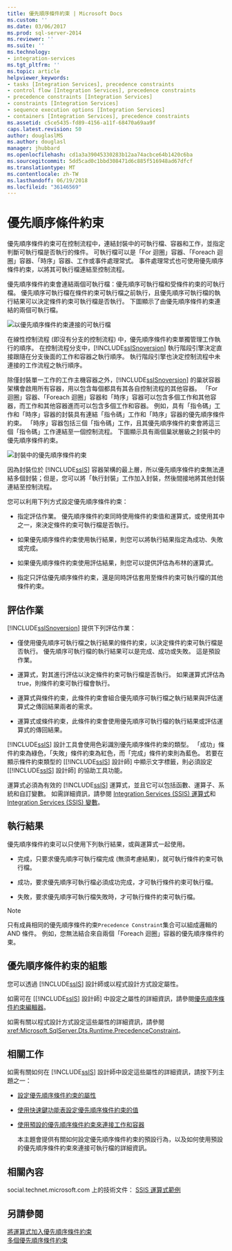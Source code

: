```yaml
---
title: 優先順序條件約束 | Microsoft Docs
ms.custom: ''
ms.date: 03/06/2017
ms.prod: sql-server-2014
ms.reviewer: ''
ms.suite: ''
ms.technology:
- integration-services
ms.tgt_pltfrm: ''
ms.topic: article
helpviewer_keywords:
- tasks [Integration Services], precedence constraints
- control flow [Integration Services], precedence constraints
- precedence constraints [Integration Services]
- constraints [Integration Services]
- sequence execution options [Integration Services]
- containers [Integration Services], precedence constraints
ms.assetid: c5ce5435-fd89-4156-a11f-68470a69aa9f
caps.latest.revision: 50
author: douglaslMS
ms.author: douglasl
manager: jhubbard
ms.openlocfilehash: cd1a3a39045330283b12aa74acbce64b1420c6ba
ms.sourcegitcommit: 5dd5cad0c1bbd308471d6c885f516948ad67dfcf
ms.translationtype: MT
ms.contentlocale: zh-TW
ms.lasthandoff: 06/19/2018
ms.locfileid: "36146569"
---
```

# <a name="precedence-constraints"></a>優先順序條件約束
  優先順序條件約束可在控制流程中，連結封裝中的可執行檔、容器和工作，並指定判斷可執行檔是否執行的條件。 可執行檔可以是「For 迴圈」容器、「Foreach 迴圈」容器、「時序」容器、工作或事件處理常式。 事件處理常式也可使用優先順序條件約束，以將其可執行檔連結至控制流程。  
  
 優先順序條件約束會連結兩個可執行檔：優先順序可執行檔和受條件約束的可執行檔。 優先順序可執行檔在條件約束可執行檔之前執行，且優先順序可執行檔的執行結果可以決定條件約束可執行檔是否執行。 下圖顯示了由優先順序條件約束連結的兩個可執行檔。  
  
 ![以優先順序條件約束連接的可執行檔](../media/ssis-pcsimple.gif "以優先順序條件約束連接的可執行檔")  
  
 在線性控制流程 (即沒有分支的控制流程) 中，優先順序條件約束單獨管理工作執行的順序。 在控制流程分支中，[!INCLUDE[ssISnoversion](../../../includes/ssisnoversion-md.md)] 執行階段引擎決定直接跟隨在分支後面的工作和容器之執行順序。 執行階段引擎也決定控制流程中未連接的工作流程之執行順序。  
  
 除僅封裝單一工作的工作主機容器之外，[!INCLUDE[ssISnoversion](../../../includes/ssisnoversion-md.md)] 的巢狀容器架構會啟用所有容器，用以包含每個都具有其各自控制流程的其他容器。 「For 迴圈」容器、「Foreach 迴圈」容器和「時序」容器可以包含多個工作和其他容器，而工作和其他容器進而可以包含多個工作和容器。 例如，具有「指令碼」工作和「時序」容器的封裝具有連結「指令碼」工作和「時序」容器的優先順序條件約束。 「時序」容器包括三個「指令碼」工作，且其優先順序條件約束會將這三個「指令碼」工作連結至一個控制流程。 下圖顯示具有兩個巢狀層級之封裝中的優先順序條件約束。  
  
 ![封裝中的優先順序條件約束](../media/mw-dts-12.gif "封裝中的優先順序條件約束")  
  
 因為封裝位於 [!INCLUDE[ssIS](../../../includes/ssis-md.md)] 容器架構的最上層，所以優先順序條件約束無法連結多個封裝；但是，您可以將「執行封裝」工作加入封裝，然後間接地將其他封裝連結至控制流程。  
  
 您可以利用下列方式設定優先順序條件約束：  
  
-   指定評估作業。 優先順序條件約束同時使用條件約束值和運算式，或使用其中之一，來決定條件約束可執行檔是否執行。  
  
-   如果優先順序條件約束使用執行結果，則您可以將執行結果指定為成功、失敗或完成。  
  
-   如果優先順序條件約束使用評估結果，則您可以提供評估為布林的運算式。  
  
-   指定只評估優先順序條件約束，還是同時評估套用至條件約束可執行檔的其他條件約束。  
  
## <a name="evaluation-operations"></a>評估作業  
 [!INCLUDE[ssISnoversion](../../../includes/ssisnoversion-md.md)] 提供下列評估作業：  
  
-   僅使用優先順序可執行檔之執行結果的條件約束，以決定條件約束可執行檔是否執行。 優先順序可執行檔的執行結果可以是完成、成功或失敗。 這是預設作業。  
  
-   運算式，對其進行評估以決定條件約束可執行檔是否執行。 如果運算式評估為 true，則條件約束可執行檔會執行。  
  
-   運算式與條件約束，此條件約束會組合優先順序可執行檔之執行結果與評估運算式之傳回結果兩者的需求。  
  
-   運算式或條件約束，此條件約束會使用優先順序可執行檔的執行結果或評估運算式的傳回結果。  
  
 [!INCLUDE[ssIS](../../../includes/ssis-md.md)] 設計工具會使用色彩識別優先順序條件約束的類型。 「成功」條件約束為綠色，「失敗」條件約束為紅色，而「完成」條件約束則為藍色。 若要在顯示條件約束類型的 [[!INCLUDE[ssIS](../../../includes/ssis-md.md)] 設計師] 中顯示文字標籤，則必須設定 [[!INCLUDE[ssIS](../../../includes/ssis-md.md)] 設計師] 的協助工具功能。  
  
 運算式必須為有效的 [!INCLUDE[ssIS](../../../includes/ssis-md.md)] 運算式，並且它可以包括函數、運算子、系統和自訂變數。 如需詳細資訊，請參閱 [Integration Services &#40;SSIS&#41; 運算式](../expressions/integration-services-ssis-expressions.md)和 [Integration Services &#40;SSIS&#41; 變數](../integration-services-ssis-variables.md)。  
  
## <a name="execution-results"></a>執行結果  
 優先順序條件約束可以只使用下列執行結果，或與運算式一起使用。  
  
-   完成，只要求優先順序可執行檔完成 (無須考慮結果)，就可執行條件約束可執行檔。  
  
-   成功，要求優先順序可執行檔必須成功完成，才可執行條件約束可執行檔。  
  
-   失敗，要求優先順序可執行檔失敗時，才可執行條件約束可執行檔。  
  
> [!NOTE]  
>  只有成員相同的優先順序條件約束`Precedence Constraint`集合可以組成邏輯的 AND 條件。 例如，您無法結合來自兩個「Foreach 迴圈」容器的優先順序條件約束。  
  
## <a name="configuration-of-the-precedence-constraint"></a>優先順序條件約束的組態  
 您可以透過 [!INCLUDE[ssIS](../../../includes/ssis-md.md)] 設計師或以程式設計方式設定屬性。  
  
 如需可在 [[!INCLUDE[ssIS](../../../includes/ssis-md.md)] 設計師] 中設定之屬性的詳細資訊，請參閱[優先順序條件約束編輯器](../precedence-constraint-editor.md)。  
  
 如需有關以程式設計方式設定這些屬性的詳細資訊，請參閱 <xref:Microsoft.SqlServer.Dts.Runtime.PrecedenceConstraint>。  
  
## <a name="related-tasks"></a>相關工作  
 如需有關如何在 [!INCLUDE[ssIS](../../../includes/ssis-md.md)] 設計師中設定這些屬性的詳細資訊，請按下列主題之一：  
  
-   [設定優先順序條件約束的屬性](../set-the-properties-of-a-precedence-constraint.md)  
  
-   [使用快速鍵功能表設定優先順序條件約束的值](../set-the-value-of-a-precedence-constraint-by-using-the-shortcut-menu.md)  
  
-   [使用預設的優先順序條件約束來連接工作和容器](../connect-tasks-and-containers-by-using-a-default-precedence-constraint.md)  
  
     本主題會提供有關如何設定優先順序條件約束的預設行為，以及如何使用預設的優先順序條件約束來連接可執行檔的詳細資訊。  
  
## <a name="related-content"></a>相關內容  
 social.technet.microsoft.com 上的技術文件： [SSIS 運算式範例](http://go.microsoft.com/fwlink/?LinkId=220761)  
  
## <a name="see-also"></a>另請參閱  
 [將運算式加入優先順序條件約束](../add-expressions-to-precedence-constraints.md)   
 [多個優先順序條件約束](../multiple-precedence-constraints.md)  
  
  